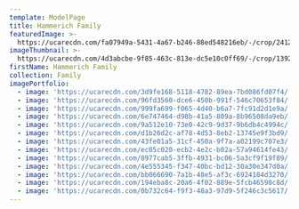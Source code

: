 ```yaml
---
template: ModelPage
title: Hammerich Family
featuredImage: >-
  https://ucarecdn.com/fa07949a-5431-4a67-b246-88ed548216eb/-/crop/2412x1107/0,91/-/preview/
imageThumbnail: >-
  https://ucarecdn.com/4d3abcbe-9f85-463c-813e-dc5e10c0ff69/-/crop/1392x1806/71,271/-/preview/
firstName: Hammerich Family
collection: Family
imagePortfolio:
  - image: 'https://ucarecdn.com/3d9fe168-5118-4782-89ea-7bd086fd07f4/'
  - image: 'https://ucarecdn.com/96fd3560-dce6-450b-991f-546c70653f84/'
  - image: 'https://ucarecdn.com/999fa699-f065-4d40-b6a7-7fc91d2d1e9a/'
  - image: 'https://ucarecdn.com/6e747464-d98b-41a5-809a-8b96508da9eb/'
  - image: 'https://ucarecdn.com/9a512e10-73e0-42c9-9d37-9b6db4c4994c/'
  - image: 'https://ucarecdn.com/d1b26d2c-af78-4d53-8eb2-13745e9f3bd9/'
  - image: 'https://ucarecdn.com/43fe01a5-31cf-450a-9f7a-a02199c707e3/'
  - image: 'https://ucarecdn.com/ec05c020-ecb2-4e2c-b02a-57a94614fe43/'
  - image: 'https://ucarecdn.com/8977cab5-3ffb-4931-bc06-5a3cf9f19f89/'
  - image: 'https://ucarecdn.com/4e555345-f347-40bc-bd12-30a30e347d0a/'
  - image: 'https://ucarecdn.com/bb066690-7a1b-48e5-af3c-6924184d3270/'
  - image: 'https://ucarecdn.com/194eba8c-20a6-4f02-889e-5fcb46598c8d/'
  - image: 'https://ucarecdn.com/0b732c64-f9f3-48a3-97d9-5f246c3c5617/'
---
```


